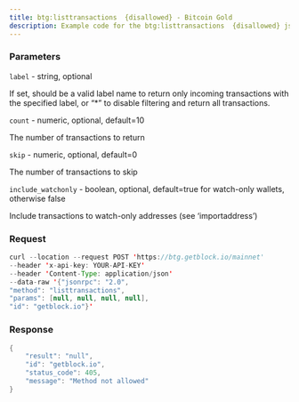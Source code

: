 ```yaml
---
title: btg:listtransactions  {disallowed} - Bitcoin Gold
description: Example code for the btg:listtransactions  {disallowed} json-rpc method. Сomplete guide on how to use btg:listtransactions  {disallowed} json-rpc in GetBlock.io Web3 documentation.
---
```


### Parameters


`label` - string, optional

If set, should be a valid label name to return only incoming
transactions with the specified label, or “\*” to disable filtering and
return all transactions.

`count` - numeric, optional, default=10

The number of transactions to return

`skip` - numeric, optional, default=0

The number of transactions to skip

`include_watchonly` - boolean, optional, default=true for watch-only
wallets, otherwise false

Include transactions to watch-only addresses (see ‘importaddress’)

### Request

``` java
curl --location --request POST 'https://btg.getblock.io/mainnet' 
--header 'x-api-key: YOUR-API-KEY' 
--header 'Content-Type: application/json' 
--data-raw '{"jsonrpc": "2.0",
"method": "listtransactions",
"params": [null, null, null, null],
"id": "getblock.io"}'
```

###  Response

``` java
{
    "result": "null",
    "id": "getblock.io",
    "status_code": 405,
    "message": "Method not allowed"
}
```

